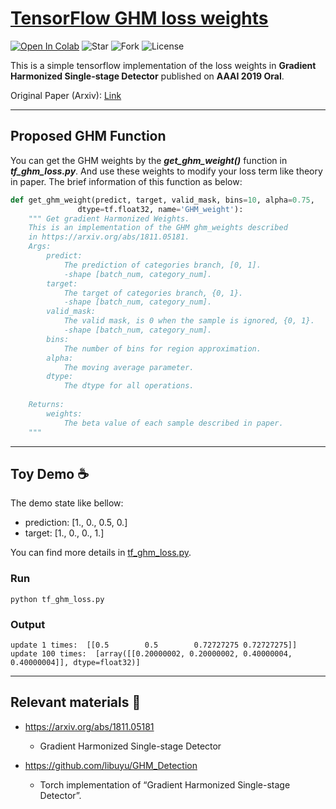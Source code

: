 # [TensorFlow GHM loss weights](https://github.com/peteryuX/tensorflow-GHM-loss)

[![Open In Colab](https://colab.research.google.com/assets/colab-badge.svg)](https://colab.research.google.com/github/peteryuX/tensorflow-GHM-loss/blob/master/notebooks/colab-github-demo.ipynb)
![Star](https://img.shields.io/github/stars/peteryuX/tensorflow-GHM-loss)
![Fork](https://img.shields.io/github/forks/peteryuX/tensorflow-GHM-loss)
![License](https://img.shields.io/github/license/peteryuX/tensorflow-GHM-loss)

This is a simple tensorflow implementation of the loss weights in **Gradient Harmonized Single-stage Detector** published on **AAAI 2019 Oral**.

Original Paper (Arxiv): [Link](https://arxiv.org/abs/1811.05181)

****

## Proposed GHM Function

You can get the GHM weights by the ***get_ghm_weight()*** function in ***tf_ghm_loss.py***.
And use these weights to modify your loss term like theory in paper.
The brief information of this function as below:

```python
def get_ghm_weight(predict, target, valid_mask, bins=10, alpha=0.75,
               dtype=tf.float32, name='GHM_weight'):
    """ Get gradient Harmonized Weights.
    This is an implementation of the GHM ghm_weights described
    in https://arxiv.org/abs/1811.05181.
    Args:
        predict:
            The prediction of categories branch, [0, 1].
            -shape [batch_num, category_num].
        target:
            The target of categories branch, {0, 1}.
            -shape [batch_num, category_num].
        valid_mask:
            The valid mask, is 0 when the sample is ignored, {0, 1}.
            -shape [batch_num, category_num].
        bins:
            The number of bins for region approximation.
        alpha:
            The moving average parameter.
        dtype:
            The dtype for all operations.
    
    Returns:
        weights:
            The beta value of each sample described in paper.
    """
```

****

## Toy Demo :coffee:

The demo state like bellow:
- prediction: [1., 0., 0.5, 0.]
- target:     [1., 0., 0., 1.]

You can find more details in [tf_ghm_loss.py](https://github.com/peteryuX/tensorflow-GHM-loss/blob/master/tf_ghm_loss.py).

### Run
```
python tf_ghm_loss.py
```

### Output
```
update 1 times:  [[0.5        0.5        0.72727275 0.72727275]]
update 100 times:  [array([[0.20000002, 0.20000002, 0.40000004, 0.40000004]], dtype=float32)]
```

****

## Relevant materials :beer:

- https://arxiv.org/abs/1811.05181
    - Gradient Harmonized Single-stage Detector

- https://github.com/libuyu/GHM_Detection
    - Torch implementation of “Gradient Harmonized Single-stage Detector”.
